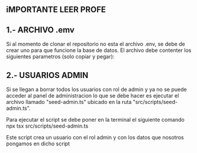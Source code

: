 
## iMPORTANTE LEER PROFE

## 1.- ARCHIVO .emv
Si al momento de clonar el repositorio no esta el archivo .env, se debe de crear uno para que funcione la base de datos. El archivo debe contenter los siguientes parametros (solo copiar y pegar):


## 2.- USUARIOS ADMIN
Si se llegan a borrar todos los usuarios con rol de admin y ya no se puede acceder al panel de administracion lo que se debe hacer es ejecutar el archivo llamado "seed-admin.ts" ubicado en la ruta "src/scripts/seed-admin.ts".

Para ejecutar el script se debe poner en la terminal el siguiente comando npx tsx src/scripts/seed-admin.ts

Este script crea un usuario con el rol admin y con los datos que nosotros pongamos en dicho script
